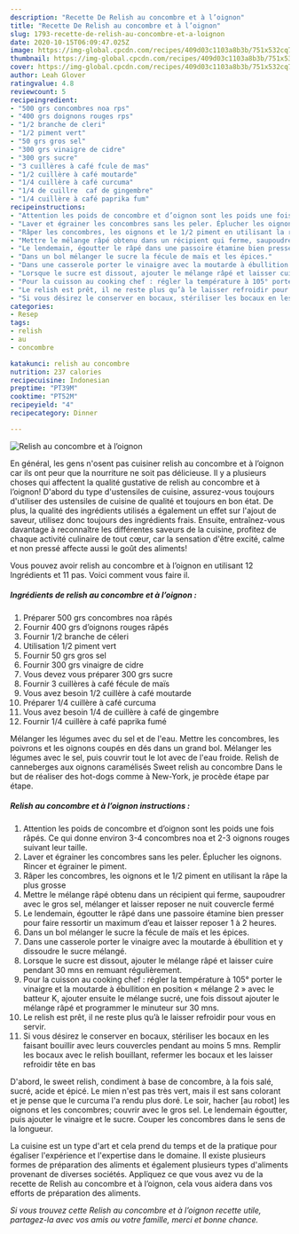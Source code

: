 ```yaml
---
description: "Recette De Relish au concombre et à l’oignon"
title: "Recette De Relish au concombre et à l’oignon"
slug: 1793-recette-de-relish-au-concombre-et-a-loignon
date: 2020-10-15T06:09:47.025Z
image: https://img-global.cpcdn.com/recipes/409d03c1103a8b3b/751x532cq70/relish-au-concombre-et-a-loignon-photo-principale-de-la-recette.jpg
thumbnail: https://img-global.cpcdn.com/recipes/409d03c1103a8b3b/751x532cq70/relish-au-concombre-et-a-loignon-photo-principale-de-la-recette.jpg
cover: https://img-global.cpcdn.com/recipes/409d03c1103a8b3b/751x532cq70/relish-au-concombre-et-a-loignon-photo-principale-de-la-recette.jpg
author: Leah Glover
ratingvalue: 4.8
reviewcount: 5
recipeingredient:
- "500 grs concombres noa rps"
- "400 grs doignons rouges rps"
- "1/2 branche de cleri"
- "1/2 piment vert"
- "50 grs gros sel"
- "300 grs vinaigre de cidre"
- "300 grs sucre"
- "3 cuillères à café fcule de mas"
- "1/2 cuillère à café moutarde"
- "1/4 cuillère à café curcuma"
- "1/4 de cuillre  caf de gingembre"
- "1/4 cuillère à café paprika fum"
recipeinstructions:
- "Attention les poids de concombre et d’oignon sont les poids une fois râpés. Ce qui donne environ 3-4 concombres noa et 2-3 oignons rouges suivant leur taille."
- "Laver et égrainer les concombres sans les peler. Éplucher les oignons. Rincer et égrainer le piment."
- "Râper les concombres, les oignons et le 1/2 piment en utilisant la râpe la plus grosse"
- "Mettre le mélange râpé obtenu dans un récipient qui ferme, saupoudrer avec le gros sel, mélanger et laisser reposer ne nuit couvercle fermé"
- "Le lendemain, égoutter le râpé dans une passoire étamine bien presser pour faire ressortir un maximum d’eau et laisser reposer 1 à 2 heures."
- "Dans un bol mélanger le sucre la fécule de maïs et les épices."
- "Dans une casserole porter le vinaigre avec la moutarde à ébullition et y dissoudre le sucre mélangé."
- "Lorsque le sucre est dissout, ajouter le mélange râpé et laisser cuire pendant 30 mns en remuant régulièrement."
- "Pour la cuisson au cooking chef : régler la température à 105° porter le vinaigre et la moutarde à ébullition en position « mélange 2 » avec le batteur K, ajouter ensuite le mélange sucré, une fois dissout ajouter le mélange râpé et programmer le minuteur sur 30 mns."
- "Le relish est prêt, il ne reste plus qu’à le laisser refroidir pour vous en servir."
- "Si vous désirez le conserver en bocaux, stériliser les bocaux en les faisant bouillir avec leurs couvercles pendant au moins 5 mns. Remplir les bocaux avec le relish bouillant, refermer les bocaux et les laisser refroidir tête en bas"
categories:
- Resep
tags:
- relish
- au
- concombre

katakunci: relish au concombre 
nutrition: 237 calories
recipecuisine: Indonesian
preptime: "PT39M"
cooktime: "PT52M"
recipeyield: "4"
recipecategory: Dinner

---
```



![Relish au concombre et à l’oignon](https://img-global.cpcdn.com/recipes/409d03c1103a8b3b/751x532cq70/relish-au-concombre-et-a-loignon-photo-principale-de-la-recette.jpg)

En général, les gens n'osent pas cuisiner relish au concombre et à l’oignon car ils ont peur que la nourriture ne soit pas délicieuse. Il y a plusieurs choses qui affectent la qualité gustative de relish au concombre et à l’oignon! D'abord du type d'ustensiles de cuisine, assurez-vous toujours d'utiliser des ustensiles de cuisine de qualité et toujours en bon état. De plus, la qualité des ingrédients utilisés a également un effet sur l'ajout de saveur, utilisez donc toujours des ingrédients frais. Ensuite, entraînez-vous davantage à reconnaître les différentes saveurs de la cuisine, profitez de chaque activité culinaire de tout cœur, car la sensation d'être excité, calme et non pressé affecte aussi le goût des aliments!

<!--inarticleads1-->

Vous pouvez avoir relish au concombre et à l’oignon en utilisant 12 Ingrédients et 11 pas. Voici comment vous faire il.

##### Ingrédients de relish au concombre et à l’oignon :

1. Préparer 500 grs concombres noa râpés
1. Fournir 400 grs d’oignons rouges râpés
1. Fournir 1/2 branche de céleri
1. Utilisation 1/2 piment vert
1. Fournir 50 grs gros sel
1. Fournir 300 grs vinaigre de cidre
1. Vous devez vous préparer 300 grs sucre
1. Fournir 3 cuillères à café fécule de maïs
1. Vous avez besoin 1/2 cuillère à café moutarde
1. Préparer 1/4 cuillère à café curcuma
1. Vous avez besoin 1/4 de cuillère à café de gingembre
1. Fournir 1/4 cuillère à café paprika fumé


Mélanger les légumes avec du sel et de l&#39;eau. Mettre les concombres, les poivrons et les oignons coupés en dés dans un grand bol. Mélanger les légumes avec le sel, puis couvrir tout le lot avec de l&#39;eau froide. Relish de canneberges aux oignons caramélisés Sweet relish au concombre Dans le but de réaliser des hot-dogs comme à New-York, je procède étape par étape. 

<!--inarticleads2-->

##### Relish au concombre et à l’oignon instructions :

1. Attention les poids de concombre et d’oignon sont les poids une fois râpés. Ce qui donne environ 3-4 concombres noa et 2-3 oignons rouges suivant leur taille.
1. Laver et égrainer les concombres sans les peler. Éplucher les oignons. Rincer et égrainer le piment.
1. Râper les concombres, les oignons et le 1/2 piment en utilisant la râpe la plus grosse
1. Mettre le mélange râpé obtenu dans un récipient qui ferme, saupoudrer avec le gros sel, mélanger et laisser reposer ne nuit couvercle fermé
1. Le lendemain, égoutter le râpé dans une passoire étamine bien presser pour faire ressortir un maximum d’eau et laisser reposer 1 à 2 heures.
1. Dans un bol mélanger le sucre la fécule de maïs et les épices.
1. Dans une casserole porter le vinaigre avec la moutarde à ébullition et y dissoudre le sucre mélangé.
1. Lorsque le sucre est dissout, ajouter le mélange râpé et laisser cuire pendant 30 mns en remuant régulièrement.
1. Pour la cuisson au cooking chef : régler la température à 105° porter le vinaigre et la moutarde à ébullition en position « mélange 2 » avec le batteur K, ajouter ensuite le mélange sucré, une fois dissout ajouter le mélange râpé et programmer le minuteur sur 30 mns.
1. Le relish est prêt, il ne reste plus qu’à le laisser refroidir pour vous en servir.
1. Si vous désirez le conserver en bocaux, stériliser les bocaux en les faisant bouillir avec leurs couvercles pendant au moins 5 mns. Remplir les bocaux avec le relish bouillant, refermer les bocaux et les laisser refroidir tête en bas


D&#39;abord, le sweet relish, condiment à base de concombre, à la fois salé, sucré, acide et épicé. Le mien n&#39;est pas très vert, mais il est sans colorant et je pense que le curcuma l&#39;a rendu plus doré. Le soir, hacher [au robot] les oignons et les concombres; couvrir avec le gros sel. Le lendemain égoutter, puis ajouter le vinaigre et le sucre. Couper les concombres dans le sens de la longueur. 

<!--inarticleads1-->

<p>
La cuisine est un type d'art et cela prend du temps et de la pratique pour égaliser l'expérience et l'expertise dans le domaine. Il existe plusieurs formes de préparation des aliments et également plusieurs types d'aliments provenant de diverses sociétés. Appliquez ce que vous avez vu de la recette de Relish au concombre et à l’oignon, cela vous aidera dans vos efforts de préparation des aliments.
</p>

<p>
<i>Si vous trouvez cette Relish au concombre et à l’oignon recette utile, partagez-la avec vos amis ou votre famille, merci et bonne chance.</i>
</p>
